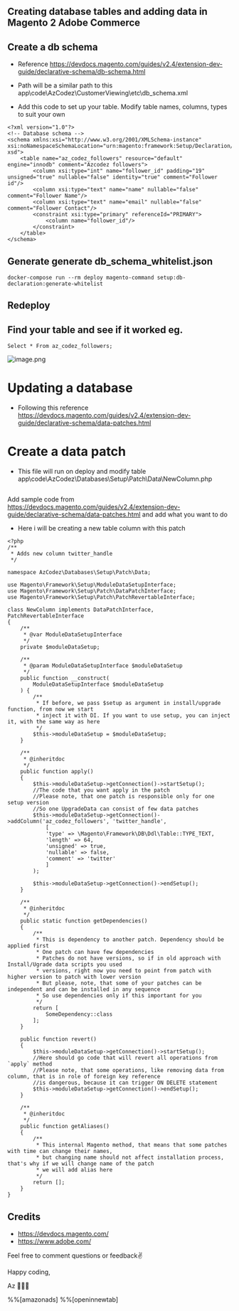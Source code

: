 ## Creating database tables and adding data in Magento 2 Adobe Commerce

## Create a db schema 
- Reference https://devdocs.magento.com/guides/v2.4/extension-dev-guide/declarative-schema/db-schema.html
- Path will be a similar path to this
app\code\AzCodez\CustomerViewing\etc\db_schema.xml

- Add this code to set up your table. Modify table names, columns, types to suit your own
```
<?xml version="1.0"?>
<!-- Database schema -->
<schema xmlns:xsi="http://www.w3.org/2001/XMLSchema-instance" xsi:noNamespaceSchemaLocation="urn:magento:framework:Setup/Declaration/Schema/etc/schema. xsd">
    <table name="az_codez_followers" resource="default" engine="innodb" comment="Azcodez followers">
        <column xsi:type="int" name="follower_id" padding="19" unsigned="true" nullable="false" identity="true" comment="Follower id"/>
        <column xsi:type="text" name="name" nullable="false" comment="Follower Name"/>
        <column xsi:type="text" name="email" nullable="false" comment="Follower Contact"/>
        <constraint xsi:type="primary" referenceId="PRIMARY">
            <column name="follower_id"/>
        </constraint>
    </table>
</schema>
```

## Generate  generate db_schema_whitelist.json
```
docker-compose run --rm deploy magento-command setup:db-declaration:generate-whitelist
```

## Redeploy

## Find your table and see if it worked eg.
```
Select * From az_codez_followers;
```

![image.png](https://cdn.hashnode.com/res/hashnode/image/upload/v1646408394493/fzvAB2a3I.png)

# Updating a database 

- Following this reference https://devdocs.magento.com/guides/v2.4/extension-dev-guide/declarative-schema/data-patches.html

# Create a data patch
- This file will run on deploy and modify table 
app\code\AzCodez\Databases\Setup\Patch\Data\NewColumn.php

## 
 Add sample code from https://devdocs.magento.com/guides/v2.4/extension-dev-guide/declarative-schema/data-patches.html and add what you want to do 
- Here i will be creating a new table column with this patch

```
<?php
/**
 * Adds new column twitter_handle
 */

namespace AzCodez\Databases\Setup\Patch\Data;

use Magento\Framework\Setup\ModuleDataSetupInterface;
use Magento\Framework\Setup\Patch\DataPatchInterface;
use Magento\Framework\Setup\Patch\PatchRevertableInterface;

class NewColumn implements DataPatchInterface, PatchRevertableInterface
{
    /**
     * @var ModuleDataSetupInterface
     */
    private $moduleDataSetup;

    /**
     * @param ModuleDataSetupInterface $moduleDataSetup
     */
    public function __construct(
        ModuleDataSetupInterface $moduleDataSetup
    ) {
        /**
         * If before, we pass $setup as argument in install/upgrade function, from now we start
         * inject it with DI. If you want to use setup, you can inject it, with the same way as here
         */
        $this->moduleDataSetup = $moduleDataSetup;
    }

    /**
     * @inheritdoc
     */
    public function apply()
    {
        $this->moduleDataSetup->getConnection()->startSetup();
        //The code that you want apply in the patch
        //Please note, that one patch is responsible only for one setup version
        //So one UpgradeData can consist of few data patches
        $this->moduleDataSetup->getConnection()->addColumn('az_codez_followers', 'twitter_handle',
            [
            'type' => \Magento\Framework\DB\Ddl\Table::TYPE_TEXT,
            'length' => 64,
            'unsigned' => true,
            'nullable' => false,
            'comment' => 'twitter'
            ]
        );
   
        $this->moduleDataSetup->getConnection()->endSetup();
    }

    /**
     * @inheritdoc
     */
    public static function getDependencies()
    {
        /**
         * This is dependency to another patch. Dependency should be applied first
         * One patch can have few dependencies
         * Patches do not have versions, so if in old approach with Install/Ugrade data scripts you used
         * versions, right now you need to point from patch with higher version to patch with lower version
         * But please, note, that some of your patches can be independent and can be installed in any sequence
         * So use dependencies only if this important for you
         */
        return [
            SomeDependency::class
        ];
    }

    public function revert()
    {
        $this->moduleDataSetup->getConnection()->startSetup();
        //Here should go code that will revert all operations from `apply` method
        //Please note, that some operations, like removing data from column, that is in role of foreign key reference
        //is dangerous, because it can trigger ON DELETE statement
        $this->moduleDataSetup->getConnection()->endSetup();
    }

    /**
     * @inheritdoc
     */
    public function getAliases()
    {
        /**
         * This internal Magento method, that means that some patches with time can change their names,
         * but changing name should not affect installation process, that's why if we will change name of the patch
         * we will add alias here
         */
        return [];
    }
}
```

## Credits
- https://devdocs.magento.com/
- https://www.adobe.com/

Feel free to comment questions or feedback✌️

Happy coding,

Az 👨🏾‍💻

%%[amazonads]
%%[openinnewtab]